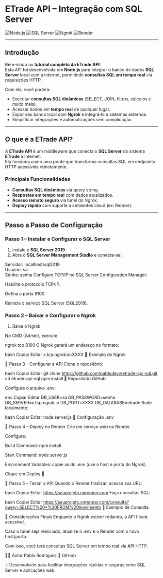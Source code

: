 # ETrade API – Integração com SQL Server

![Node.js](https://img.shields.io/badge/Node.js-18.x-green?style=for-the-badge&logo=node.js) 
![SQL Server](https://img.shields.io/badge/SQL%20Server-2019-red?style=for-the-badge&logo=microsoftsqlserver) 
![Ngrok](https://img.shields.io/badge/Ngrok-Secure%20Tunnels-orange?style=for-the-badge&logo=ngrok) 
![Render](https://img.shields.io/badge/Render-Cloud-blue?style=for-the-badge&logo=render)

---

## Introdução

Bem-vindo ao **tutorial completo da ETrade API**!  
Esta API foi desenvolvida em **Node.js** para integrar o banco de dados **SQL Server** local com a internet, permitindo **consultas SQL em tempo real** via requisições HTTP.  

Com ela, você poderá:

- Executar **consultas SQL dinâmicas** (SELECT, JOIN, filtros, cálculos e muito mais).  
- Acessar dados em **tempo real** de qualquer lugar.  
- Expor seu banco local com **Ngrok** e integrá-lo a sistemas externos.  
- Simplificar integrações e automatizações sem complicação.  

---

## O que é a ETrade API?

A **ETrade API** é um middleware que conecta o **SQL Server** do sistema **ETrade** à internet.  
Ela funciona como uma ponte que transforma consultas SQL em endpoints HTTP acessíveis remotamente.

### Principais Funcionalidades
- **Consultas SQL dinâmicas** via query string.  
- **Respostas em tempo real** com dados atualizados.  
- **Acesso remoto seguro** via túnel do Ngrok.  
- **Deploy rápido** com suporte a ambientes cloud (ex: Render).  

---

## Passo a Passo de Configuração

### Passo 1 – Instalar e Configurar o SQL Server
1. Instale o **SQL Server 2019**.  
2. Abra o **SQL Server Management Studio** e conecte-se:
   
Servidor: localhost\sql2019  
Usuário: sa  
Senha: senha
Configure TCP/IP no SQL Server Configuration Manager:

Habilite o protocolo TCP/IP.

Defina a porta 8100.

Reinicie o serviço SQL Server (SQL2019).

### Passo 2 – Baixar e Configurar o Ngrok
1. Baixe o Ngrok.

No CMD (Admin), execute:

ngrok tcp 8100
O Ngrok gerará um endereço no formato:

bash
Copiar
Editar
x.tcp.ngrok.io:XXXX
📸 Exemplo do Ngrok

🔹 Passo 3 – Configurar a API
Clone o repositório:

bash
Copiar
Editar
git clone https://github.com/pablodevv/etrade-api-sql.git
cd etrade-api-sql
npm install
📸 Repositório GitHub

Configure o arquivo .env:

env
Copiar
Editar
DB_USER=sa
DB_PASSWORD=senha
DB_SERVER=x.tcp.ngrok.io
DB_PORT=XXXX
DB_DATABASE=etrade
Rode localmente:

bash
Copiar
Editar
node server.js
📸 Configuração .env

🔹 Passo 4 – Deploy no Render
Crie um serviço web no Render.

Configure:

Build Command: npm install

Start Command: node server.js

Environment Variables: copie as do .env (use o host e porta do Ngrok).

Clique em Deploy 🎉

🔹 Passo 5 – Testar a API
Quando o Render finalizar, acesse sua URL:

bash
Copiar
Editar
https://seuprojeto.onrender.com
Faça consultas SQL:

bash
Copiar
Editar
https://seuprojeto.onrender.com/consulta?query=SELECT%20*%20FROM%20movimento
📸 Exemplo de Consulta

📖 Considerações Finais
Enquanto o Ngrok estiver rodando, a API ficará acessível.

Caso o túnel seja reiniciado, atualize o .env e o Render com o novo host/porta.

Com isso, você terá consultas SQL Server em tempo real via API HTTP.

👨‍💻 Autor
Pablo Rodriguez
🔗 GitHub

💡 Desenvolvido para facilitar integrações rápidas e seguras entre SQL Server e aplicações web.
